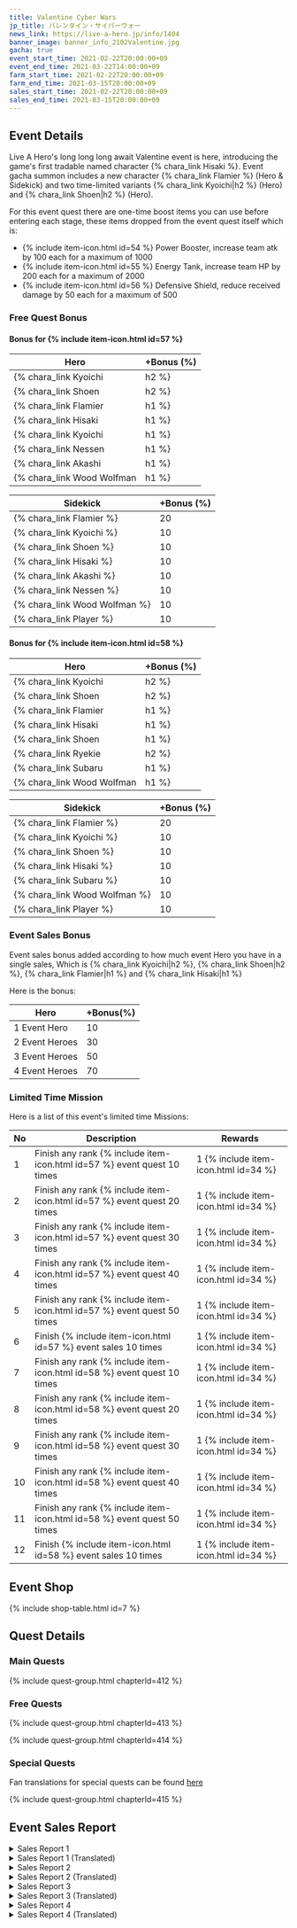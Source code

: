 ```yaml
---
title: Valentine Cyber Wars
jp_title: バレンタイン・サイバーウォー
news_link: https://live-a-hero.jp/info/1404
banner_image: banner_info_2102Valentine.jpg
gacha: true
event_start_time: 2021-02-22T20:00:00+09
event_end_time: 2021-03-22T14:00:00+09
farm_start_time: 2021-02-22T20:00:00+09
farm_end_time: 2021-03-15T20:00:00+09
sales_start_time: 2021-02-22T20:00:00+09
sales_end_time: 2021-03-15T20:00:00+09
---
```


## Event Details

Live A Hero's long long long await Valentine event is here, introducing the game's first tradable named character {% chara_link Hisaki %}. Event gacha summon includes a new character {% chara_link Flamier %} (Hero & Sidekick) and two time-limited variants {% chara_link Kyoichi|h2 %} (Hero) and {% chara_link Shoen|h2 %} (Hero).

For this event quest there are one-time boost items you can use before entering each stage, these items dropped from the event quest itself which is:
- {% include item-icon.html id=54 %} Power Booster, increase team atk by 100 each for a maximum of 1000
- {% include item-icon.html id=55 %} Energy Tank, increase team HP by 200 each for a maximum of 2000
- {% include item-icon.html id=56 %} Defensive Shield, reduce received damage by 50 each for a maximum of 500

### Free Quest Bonus

#### Bonus for {% include item-icon.html id=57 %} 

| Hero | +Bonus (%)|
|------------|--------------|
| {% chara_link Kyoichi|h2 %} | 40 |
| {% chara_link Shoen|h2 %}  | 30 |
| {% chara_link Flamier|h1 %}  | 30 |
| {% chara_link Hisaki|h1 %} | 20 |
| {% chara_link Kyoichi|h1 %}  | 20 |
| {% chara_link Nessen|h1 %} | 20 | 
| {% chara_link Akashi|h1 %} | 10 | 
| {% chara_link Wood Wolfman|h1 %} | 10 | 

| Sidekick | +Bonus (%) |
|-------------|---------------|
| {% chara_link Flamier %} | 20 | 
| {% chara_link Kyoichi %}  | 10 | 
| {% chara_link Shoen %}  | 10 | 
| {% chara_link Hisaki %} | 10 | 
| {% chara_link Akashi %} | 10 | 
| {% chara_link Nessen %} | 10 | 
| {% chara_link Wood Wolfman %} | 10 | 
| {% chara_link Player %} | 10 | 

#### Bonus for {% include item-icon.html id=58 %} 

| Hero | +Bonus (%)|
|------------|--------------|
| {% chara_link Kyoichi|h2 %} | 40 |
| {% chara_link Shoen|h2 %}  | 30 |
| {% chara_link Flamier|h1 %}  | 30 |
| {% chara_link Hisaki|h1 %} | 20 |
| {% chara_link Shoen|h1 %}  | 20 |
| {% chara_link Ryekie|h2 %} | 20 | 
| {% chara_link Subaru|h1 %} | 10 | 
| {% chara_link Wood Wolfman|h1 %} | 10 | 

| Sidekick | +Bonus (%) |
|-------------|---------------|
| {% chara_link Flamier %} | 20 | 
| {% chara_link Kyoichi %}  | 10 | 
| {% chara_link Shoen %}  | 10 | 
| {% chara_link Hisaki %} | 10 | 
| {% chara_link Subaru %} | 10 | 
| {% chara_link Wood Wolfman %} | 10 | 
| {% chara_link Player %} | 10 | 

### Event Sales Bonus

Event sales bonus added according to how much event Hero you have in a single sales, Which is
{% chara_link Kyoichi|h2 %}, {% chara_link Shoen|h2 %}, {% chara_link Flamier|h1 %} and {% chara_link Hisaki|h1 %}  

Here is the bonus:

| Hero   | +Bonus(%) |
|--------|-----------|
| 1 Event Hero   |     10    |
| 2 Event Heroes |     30    |
| 3 Event Heroes |     50    |
| 4 Event Heroes |     70    |

### Limited Time Mission

Here is a list of this event's limited time Missions:

| No  | Description      | Rewards      |
|----|-----------------------------------------------------------|----------------|
| 1  | Finish any rank {% include item-icon.html id=57 %} event quest 10 times | 1 {% include item-icon.html id=34 %}    |
| 2  | Finish any rank {% include item-icon.html id=57 %} event quest 20 times | 1 {% include item-icon.html id=34 %}    |
| 3  | Finish any rank {% include item-icon.html id=57 %} event quest 30 times | 1 {% include item-icon.html id=34 %}    |
| 4  | Finish any rank {% include item-icon.html id=57 %} event quest 40 times | 1 {% include item-icon.html id=34 %}    |
| 5  | Finish any rank {% include item-icon.html id=57 %} event quest 50 times | 1 {% include item-icon.html id=34 %}    |
| 6  | Finish {% include item-icon.html id=57 %} event sales 10 times | 1 {% include item-icon.html id=34 %}    |
| 7  | Finish any rank {% include item-icon.html id=58 %} event quest 10 times | 1 {% include item-icon.html id=34 %}    |
| 8  | Finish any rank {% include item-icon.html id=58 %} event quest 20 times | 1 {% include item-icon.html id=34 %}    |
| 9  | Finish any rank {% include item-icon.html id=58 %} event quest 30 times | 1 {% include item-icon.html id=34 %}    |
| 10  | Finish any rank {% include item-icon.html id=58 %} event quest 40 times | 1 {% include item-icon.html id=34 %}    |
| 11  | Finish any rank {% include item-icon.html id=58 %} event quest 50 times | 1 {% include item-icon.html id=34 %}    |
| 12  | Finish {% include item-icon.html id=58 %} event sales 10 times | 1 {% include item-icon.html id=34 %}    |


## Event Shop

{% include shop-table.html id=7 %}

## Quest Details

### Main Quests

{% include quest-group.html chapterId=412 %}

### Free Quests

{% include quest-group.html chapterId=413 %}

{% include quest-group.html chapterId=414 %}

### Special Quests

Fan translations for special quests can be found [here](https://docs.google.com/spreadsheets/d/e/2PACX-1vSteXgd_GBI7LV_TmqDQ98bJgCWPErK5-mPhVCs7MqevLk21ATW-WSgL5OMrPI8T2jC6wLd6He-c8ca/pubhtml#)

{% include quest-group.html chapterId=415 %}

## Event Sales Report

<details><summary>Sales Report 1</summary>
<p> <code>character0</code> と <code>character1</code> の二人は、<br>とある製菓会社の新作チョコのPRの為、<br>ポスターの
撮影に臨んでいた。<br><br>カメラマンの指示でポーズを取る二人だが、<br>決め手となる写真が撮れずに<br>指示はどんどんとエスカレートしていく。<br><br>「相手の事を本当の恋人だと思って！」<br>「キスをするつもりで目を見つめて！」<br>「腕を絡めて！」「背中を抱いて！」……<br><br>顔を赤くしながらも何とか撮影を終え、<br>帰路についた <code>character0</code> と <code>character1</code> 。<br>しかし、役が抜けきらず、帰り道でも<br>少し照れ臭そうにしていたという。<br><br>追記：<br> <code>character0</code> と <code>character1</code> の渾身の一枚は、<br>地球圏のスーパーやコンビニ等で、<br>期間限定で掲載される予定です。<br>
</p>
</details>

<details><summary>Sales Report 1 (Translated)</summary>
<p> <code>character0</code> and <code>character1</code> were taking a job as a model for a promotional poster of a bakery's new chocolate product.<br><br>The both of them tried to pose according to instructions,<br>but the cameraman doesn't seem to be satisfied,<br>and the instructions got more and more escalating.<br><br>[Think of the other as your real lover!]<br>[Look at their eyes as if you're going to kiss!]<br>[Entwine your arms!] [Embrace their back!]<br><br> <code>character0</code> and <code>character1</code> somehow finished the photo session with red faces.<br>However they can't get over the previous role,<br>and so the way back is filled with awkward embarassment.<br><br>Postscript:<br> <code>character0</code> and <code>character1</code> 's best photos are scheduled to be published in the supermarket and convenience store all around the globe for a limited time.
</p>
</details>

<details><summary>Sales Report 2</summary>
<p>料理番組のゲストの仕事で呼ばれた<br> <code>character0</code> と <code>character1</code> 。<br><br>特別企画として <code>character0</code> と <code>character1</code> も<br>チョコを手作りすることに。<br><br>順調にチョコは出来上がったが、<br>最後に作ったチョコをゲスト同士で<br>食べさせ合う企画と知り、<br>急に顔を赤くする <code>character0</code> 。<br><br> <code>character1</code> は迷いなくチョコを手に取り<br> <code>character0</code> の口元へと差し出す。<br><br>カメラを気にしながらも<br> <code>character1</code> のチョコを頬張る <code>character0</code> 。<br><br>その映像が放送されるやいなや、<br>「あーん」してもらい満更でもない表情だと<br> <code>character0</code> がSNSで話題になったという…
</p>
</details>

<details><summary>Sales Report 2 (Translated)</summary>
<p> <code>character0</code> and <code>character1</code> were called to be guests at a cooking show.<br><br>As part of a special project <code>character0</code> and <code>character1</code> took part in chocolate making.<br><br>The chocolates has been made smoothly,<br>but then they found out that at the end of the show the guests are going to give each other's chocolate to eat.<br> <code>character0</code> 's face suddenly turned red.<br><br> <code>character1</code> without hesitation took their chocolate and present it to <code>character0</code> 's mouth.<br><br> <code>character0</code> tried to stuff his mouth with <code>character1</code> 's chocolate while being conscious of the camera.<br><br>When the footage gets broadcasted, <code>character0</code> 's SNS was filled with topics of how their face looks satisfied while being fed…
</p>
</details>

<details><summary>Sales Report 3</summary>
<p>休憩時間に、 <code>character0</code> を呼び出した<br>少し緊張した様子の <code>character1</code> 。<br> <code>character1</code> の手には、ラッピングされた箱が。<br><br>それを手渡しているところに<br>偶然出くわした <code>character2</code>  は、<br> <code>character0</code> へ羨望の視線を向ける。<br><br>自分も欲しいと抗議する <code>character2</code> に<br>弱った <code>character0</code> と <code>character1</code> 。<br>そこに救世主の <code>character3</code> が現れた。<br><br> <code>character3</code> は日頃の礼だと言って<br>大量のチョコ菓子をテーブルへと並べていく。<br><br> <code>character2</code> はそれに目を輝かせて、<br> <code>character0</code> も胸を撫で下ろすのだった。<br><br> <code>character3</code> 追記：<br>事務所の休憩室にあるチョコは<br>ご自由に召し上がってください。<br>
</p>
</details>

<details><summary>Sales Report 3 (Translated)</summary>
<p> At recess, <code>character1</code> nervously called <code>character0</code> .<br>In <code>character1</code> 's hand, there was a wrapped box.<br><br>By coincidence <code>character2</code> saw the exchange, they looks at <code>character0</code> with envy.<br><br>I want a gift too so say <code>character2</code> to the troubled <code>character0</code> and <code>character1</code>.<br>Then <code>character3</code> arrived to save the day.<br><br>With their usual manner <code>character3</code> set  a large amount of chocolate pastries on the table.<br><br> <code>character2</code> gaze at the confectioneries with sparkling eyes,<br> <code>character0</code> pat their heart and heave a sigh of relief.<br><br> <code>character3</code> notes:<br>Feel free to eat the chocolate pastries that's available in the break room.
</p>
</details>

<details><summary>Sales Report 4</summary>
<p> <code>character0</code> に手作りお菓子で<br>日頃の感謝を伝えようとサプライズを<br>計画した <code>character1</code>  と <code>character2</code> 。<br><br>仕事終わりに集まり、これまでに無い<br>近未来的で革新的なオリジナルお菓子を<br>作る と意気込む二人。<br><br>しかし、 <code>character1</code> はオーブンを爆発させ、<br> <code>character2</code> は砂糖と塩を入れ間違えて…<br>焦げているのに半生で青紫色の<br>未確認物体を生成してしまう。<br><br>困って <code>character3</code> に相談すると、<br> <code>character0</code> と一緒に駆け付けてくれた。<br><br> <code>character3</code> の助言と <code>character0</code> の協力で、<br>四人で美味しいケーキを焼くことに成功。<br><br>サプライズにはならなかったが、<br> <code>character0</code> には喜んでもらえたようだ。
</p>
</details>

<details><summary>Sales Report 4 (Translated)</summary>
<p> <code>character1</code> and <code>character2</code> are planning a surprise present of handmade cake disguised as a normal thank you present for <code>character0</code>.<br><br>The both of them gather together after work and,<br>with vigor began devising an original and innovative cake.<br><br>However, <code>character2</code> mistook salt for sugar,<br>while <code>character1</code> involuntarily exploded the oven,<br>the results of their creation is an unidentified object with a combination of blue and purple hue.<br><br>They consult their troubles to <code>character3</code>,<br>who comes with <code>character0</code> to the rescue.<br><br>Advised by <code>character3</code> and <code>character0</code> ,<br>the four of them succeeded in making a delicious cake.<br><br>Even though it's not a surprise anymore,<br><code>character0</code> happily accepted the present.
</p>
</details>

